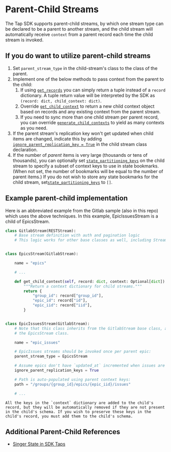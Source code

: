 # Parent-Child Streams

The Tap SDK supports parent-child streams, by which one stream type can be declared to
be a parent to another stream, and the child stream will automatically receive `context`
from a parent record each time the child stream is invoked.

## If you do want to utilize parent-child streams

1. Set `parent_stream_type` in the child-stream's class to the class of the parent.
2. Implement one of the below methods to pass context from the parent to the child:
   1. If using [`get_records`](singer_sdk.Stream.get_child_context) you can simply return a tuple instead of a `record`
      dictionary. A tuple return value will be interpreted by the SDK as
      `(record: dict, child_context: dict)`.
   2. Override [`get_child_context`](singer_sdk.Stream.get_child_context) to return a new
      child context object based on records and any existing context from the parent stream.
   3. If you need to sync more than one child stream per parent record, you can override
      [`generate_child_contexts`](singer_sdk.Stream.generate_child_contexts) to yield as many
      contexts as you need.
3. If the parent stream's replication key won't get updated when child items are changed,
   indicate this by adding [`ignore_parent_replication_key = True`](singer_sdk.Stream.ignore_parent_replication_key)
   in the child stream class declaration.
4. If the number of _parent_ items is very large (thousands or tens of thousands), you can
   optionally set [`state_partitioning_keys`](singer_sdk.Stream.state_partitioning_keys) on the child stream to specify a subset of context keys to use
   in state bookmarks. (When not set, the number of bookmarks will be equal to the number
   of parent items.) If you do not wish to store any state bookmarks for the child stream, set[`state_partitioning_keys`](singer_sdk.Stream.state_partitioning_keys) to `[]`.

## Example parent-child implementation

Here is an abbreviated example from the Gitlab sample (also in this repo) which uses the
above techniques.
In this example, EpicIssuesStream is a child of EpicsStream.

```py
class GitlabStream(RESTStream):
    # Base stream definition with auth and pagination logic
    # This logic works for other base classes as well, including Stream, GraphQLStream, etc.


class EpicsStream(GitlabStream):

    name = "epics"

    # ...

    def get_child_context(self, record: dict, context: Optional[dict]) -> dict:
        """Return a context dictionary for child streams."""
        return {
            "group_id": record["group_id"],
            "epic_id": record["id"],
            "epic_iid": record["iid"],
        }


class EpicIssuesStream(GitlabStream):
    # Note that this class inherits from the GitlabStream base class, and not from
    # the EpicsStream class.

    name = "epic_issues"

    # EpicIssues streams should be invoked once per parent epic:
    parent_stream_type = EpicsStream

    # Assume epics don't have `updated_at` incremented when issues are changed:
    ignore_parent_replication_keys = True

    # Path is auto-populated using parent context keys:
    path = "/groups/{group_id}/epics/{epic_iid}/issues"

    # ...
```

```{note}
All the keys in the `context` dictionary are added to the child's record, but they will be automatically removed if they are not present in the child's schema. If you wish to preserve these keys in the child's record, you must add them to the child's schema.
```

## Additional Parent-Child References

- [Singer State in SDK Taps](./implementation/state.md)
